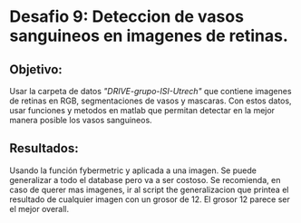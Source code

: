 # Desafio 9: Deteccion de vasos sanguineos en imagenes de retinas.

## Objetivo:

Usar la carpeta de datos *"DRIVE-grupo-ISI-Utrech"* que contiene imagenes de retinas en RGB, segmentaciones de vasos y mascaras. Con estos datos, usar funciones y metodos en matlab que permitan detectar en la mejor manera posible los vasos sanguineos.

## Resultados:

Usando la función fybermetric y aplicada a una imagen. Se puede generalizar a todo el database pero va a ser costoso. Se recomienda, en caso de querer mas imagenes, ir al script the generalizacion que printea el resultado de cualquier imagen con un grosor de 12. El grosor 12 parece ser el mejor overall.